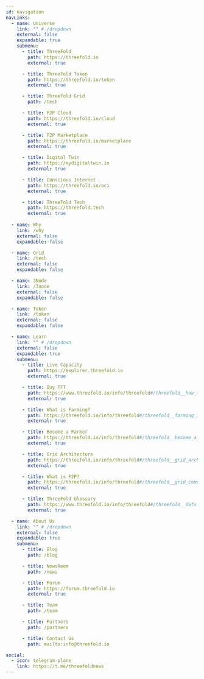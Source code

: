 ```yaml
---
id: navigation
navLinks:
  - name: Universe
    link: "" # /dropdown
    external: false
    expandable: true
    submenu:
      - title: ThreeFold
        path: https://threefold.io
        external: true

      - title: ThreeFold Token
        path: https://threefold.io/token
        external: true

      - title: ThreeFold Grid
        path: /tech

      - title: P2P Cloud
        path: https://threefold.io/cloud
        external: true

      - title: P2P Marketplace
        path: https://threefold.io/marketplace
        external: true

      - title: Digital Twin
        path: https://mydigitaltwin.io
        external: true

      - title: Conscious Internet
        path: https://threefold.io/aci
        external: true

      - title: ThreeFold Tech
        path: https://threefold.tech
        external: true
        
  - name: Why
    link: /why
    external: false
    expandable: false

  - name: Grid
    link: /tech
    external: false
    expandable: false

  - name: 3Node
    link: /3node
    external: false
    expandable: false

  - name: Token
    link: /token
    external: false
    expandable: false

  - name: Learn
    link: "" # /dropdown
    external: false
    expandable: true
    submenu:
      - title: Live Capacity
        path: https://explorer.threefold.io
        external: true

      - title: Buy TFT
        path: https://www.threefold.io/info/threefold#/threefold__how_to_buy_and_sell
        external: true

      - title: What is Farming?
        path: https://threefold.io/info/threefold#/threefold__farming_intro
        external: true

      - title: Become a Farmer
        path: https://threefold.io/info/threefold#/threefold__become_a_farmer
        external: true

      - title: Grid Architecture
        path: https://threefold.io/info/threefold#/threefold__grid_architecture
        external: true

      - title: What is P2P?
        path: https://threefold.io/info/threefold#/threefold__grid_compare
        external: true

      - title: ThreeFold Glossary
        path: https://www.threefold.io/info/threefold#/threefold__defs
        external: true

  - name: About Us
    link: "" # /dropdown
    external: false
    expandable: true
    submenu:
      - title: Blog
        path: /blog

      - title: NewsRoom
        path: /news

      - title: Forum
        path: https://forum.threefold.io
        external: true

      - title: Team
        path: /team

      - title: Partners
        path: /partners

      - title: Contact Us
        path: mailto:info@threefold.io

social:
  - icon: telegram-plane
    link: https://t.me/threefoldnews
---
```

